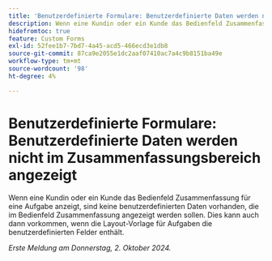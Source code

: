 ```yaml
---
title: 'Benutzerdefinierte Formulare: Benutzerdefinierte Daten werden nicht im Zusammenfassungsbereich angezeigt'
description: Wenn eine Kundin oder ein Kunde das Bedienfeld Zusammenfassung für eine Aufgabe anzeigt, sind keine benutzerdefinierten Daten vorhanden, die im Bedienfeld Zusammenfassung angezeigt werden sollen. Dies kann auch dann vorkommen, wenn die Layout-Vorlage für Aufgaben die benutzerdefinierten Felder enthält.
hidefromtoc: true
feature: Custom Forms
exl-id: 52fee1b7-7bd7-4a45-acd5-466ecd3e1db8
source-git-commit: 87ca9e2055e1dc2aaf07410ac7a4c9b8151ba49e
workflow-type: tm+mt
source-wordcount: '98'
ht-degree: 4%

---
```


# Benutzerdefinierte Formulare: Benutzerdefinierte Daten werden nicht im Zusammenfassungsbereich angezeigt

Wenn eine Kundin oder ein Kunde das Bedienfeld Zusammenfassung für eine Aufgabe anzeigt, sind keine benutzerdefinierten Daten vorhanden, die im Bedienfeld Zusammenfassung angezeigt werden sollen. Dies kann auch dann vorkommen, wenn die Layout-Vorlage für Aufgaben die benutzerdefinierten Felder enthält.

_Erste Meldung am Donnerstag, 2. Oktober 2024._
